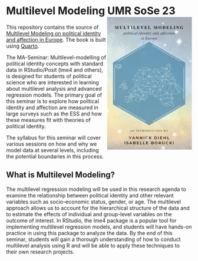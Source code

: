 # Multilevel Modeling UMR SoSe 23 <img src="images/cover.png" width="230.4" height="360" align="right"/> 

This repository contains the source of [Multilevel Modeling on political identity and affection in Europe](https://yannickdiehl.github.io/MultilevelModelingUMR23/).
The book is built using [Quarto](https://quarto.org/).

The MA-Seminar: Multilevel-modelling of political identity concepts with standard data in RStudio/Posit (lme4 and others), is designed for students of political science who are interested in learning about multilevel analysis and advanced regression models. The primary goal of this seminar is to explore how political identity and affection are measured in large surveys such as the ESS and how these measures fit with theories of political identity.

The syllabus for this seminar will cover various sessions on how and why we model data at several levels, including the potential boundaries in this process. 

## What is Multilevel Modeling?

The multilevel regression modeling will be used in this research agenda to examine the relationship between political identity and other relevant variables such as socio-economic status, gender, or age. The multilevel approach allows us to account for the hierarchical structure of the data and to estimate the effects of individual and group-level variables on the outcome of interest. In RStudio, the lme4 package is a popular tool for implementing multilevel regression models, and students will have hands-on practice in using this package to analyze the data. By the end of this seminar, students will gain a thorough understanding of how to conduct multilevel analysis using R and will be able to apply these techniques to their own research projects.
